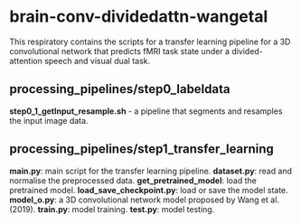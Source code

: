 # brain-conv-dividedattn-wangetal

This respiratory contains the scripts for a transfer learning pipeline for a 3D convolutional network that 
predicts fMRI task state under a divided-attention speech and visual dual task.

## processing_pipelines/step0_labeldata

**step0_1_getInput_resample.sh** - a pipeline that segments and resamples the input image data.

## processing_pipelines/step1_transfer_learning

**main.py**: main script for the transfer learning pipeline.
**dataset.py**: read and normalise the preprocessed data.
**get_pretrained_model**: load the pretrained model.
**load_save_checkpoint.py**: load or save the model state.
**model_o.py**: a 3D convolutional network model proposed by Wang et al. (2019).
**train.py**: model training.
**test.py**: model testing.

